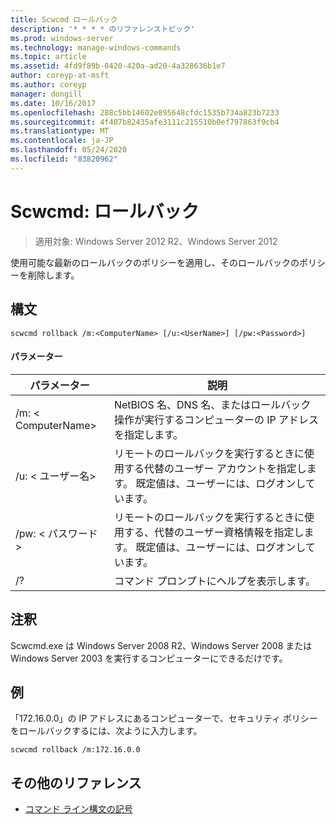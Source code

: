 ```yaml
---
title: Scwcmd ロールバック
description: '* * * * のリファレンストピック'
ms.prod: windows-server
ms.technology: manage-windows-commands
ms.topic: article
ms.assetid: 4fd9f89b-0420-420a-ad20-4a328636b1e7
author: coreyp-at-msft
ms.author: coreyp
manager: dongill
ms.date: 10/16/2017
ms.openlocfilehash: 288c5bb14602e895648cfdc1535b734a823b7233
ms.sourcegitcommit: 4f407b82435afe3111c215510b0ef797863f9cb4
ms.translationtype: MT
ms.contentlocale: ja-JP
ms.lasthandoff: 05/24/2020
ms.locfileid: "83820962"
---
```

# <a name="scwcmd-rollback"></a>Scwcmd: ロールバック

> 適用対象: Windows Server 2012 R2、Windows Server 2012

使用可能な最新のロールバックのポリシーを適用し、そのロールバックのポリシーを削除します。

## <a name="syntax"></a>構文

```
scwcmd rollback /m:<ComputerName> [/u:<UserName>] [/pw:<Password>]
```

#### <a name="parameters"></a>パラメーター

|パラメーター|説明|
|---------|-----------|
|/m: \< ComputerName>|NetBIOS 名、DNS 名、またはロールバック操作が実行するコンピューターの IP アドレスを指定します。|
|/u: \< ユーザー名>|リモートのロールバックを実行するときに使用する代替のユーザー アカウントを指定します。 既定値は、ユーザーには、ログオンしています。|
|/pw: \< パスワード>|リモートのロールバックを実行するときに使用する、代替のユーザー資格情報を指定します。 既定値は、ユーザーには、ログオンしています。|
|/?|コマンド プロンプトにヘルプを表示します。|

## <a name="remarks"></a>注釈

Scwcmd.exe は Windows Server 2008 R2、Windows Server 2008 または Windows Server 2003 を実行するコンピューターにできるだけです。

## <a name="examples"></a>例

「172.16.0.0」の IP アドレスにあるコンピューターで、セキュリティ ポリシーをロールバックするには、次ように入力します。
```
scwcmd rollback /m:172.16.0.0
```

## <a name="additional-references"></a>その他のリファレンス

- [コマンド ライン構文の記号](command-line-syntax-key.md)